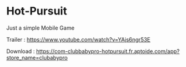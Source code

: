 # Hot-Pursuit

Just a simple Mobile Game  

Trailer : https://www.youtube.com/watch?v=YAjs6ngr53E

Download : https://com-clubbabypro-hotpursuit.fr.aptoide.com/app?store_name=clubabypro
